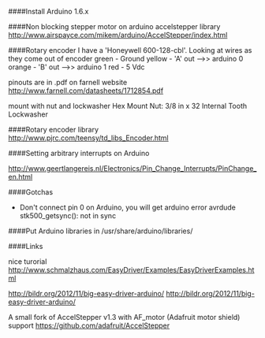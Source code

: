 ####Install Arduino 1.6.x

####Non blocking stepper motor on arduino
accelstepper library
http://www.airspayce.com/mikem/arduino/AccelStepper/index.html


####Rotary encoder
I have a 'Honeywell 600-128-cbl'. Looking at wires as they come out of encoder
green - Ground
yellow -  'A' out -->> arduino 0
orange - 'B' out -->> arduino 1
red - 5 Vdc

pinouts are in .pdf on farnell website
http://www.farnell.com/datasheets/1712854.pdf

mount with nut and lockwasher
    Hex Mount Nut: 3/8 in x 32
    Internal Tooth Lockwasher
    
####Rotary encoder library
http://www.pjrc.com/teensy/td_libs_Encoder.html

####Setting arbitrary interrupts on Arduino

http://www.geertlangereis.nl/Electronics/Pin_Change_Interrupts/PinChange_en.html


####Gotchas
 - Don't connect pin 0 on Arduino, you will get arduino error
    avrdude stk500_getsync(): not in sync
 
 ####Put Arduino libraries in
    /usr/share/arduino/libraries/
  
####Links
  
nice turorial
http://www.schmalzhaus.com/EasyDriver/Examples/EasyDriverExamples.html

http://bildr.org/2012/11/big-easy-driver-arduino/
http://bildr.org/2012/11/big-easy-driver-arduino/


A small fork of AccelStepper v1.3 with AF_motor (Adafruit motor shield) support
https://github.com/adafruit/AccelStepper